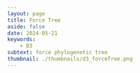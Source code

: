 ```yaml
---
layout: page
title: Force Tree
aside: false
date: 2024-05-21
keywords:
    - D3
subtext: force phylogenetic tree
thumbnail: ./thumbnails/d3_forceTree.png
---
```



<script setup>
import forceTree from "/components/graphs/forceTree.vue";
</script>

<FigureTitle title='D3 force tree'/>
<D3PlotContainer>
<forceTree/>
</D3PlotContainer>


